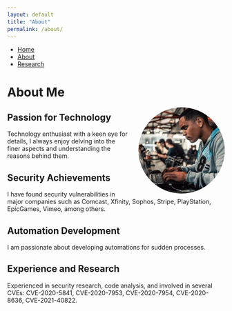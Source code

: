 ```yaml
---
layout: default
title: "About"
permalink: /about/
---
```


<nav>
  <ul>
    <li><a href="/">Home</a></li>
    <li><a href="/about/">About</a></li>
    <li><a href="/research/">Research</a></li>
  </ul>
</nav>

# About Me

<img src="/assets/images/profile.jpeg" alt="Profile Picture" style="float: right; border-radius: 50%; width: 200px; height: 200px; margin-left: 20px;">

## Passion for Technology

Technology enthusiast with a keen eye for details, I always enjoy delving into the finer aspects and understanding the reasons behind them.

## Security Achievements

I have found security vulnerabilities in major companies such as Comcast, Xfinity, Sophos, Stripe, PlayStation, EpicGames, Vimeo, among others.

## Automation Development

I am passionate about developing automations for sudden processes.

## Experience and Research

Experienced in security research, code analysis, and involved in several CVEs: CVE-2020-5841, CVE-2020-7953, CVE-2020-7954, CVE-2020-8636, CVE-2021-40822.
